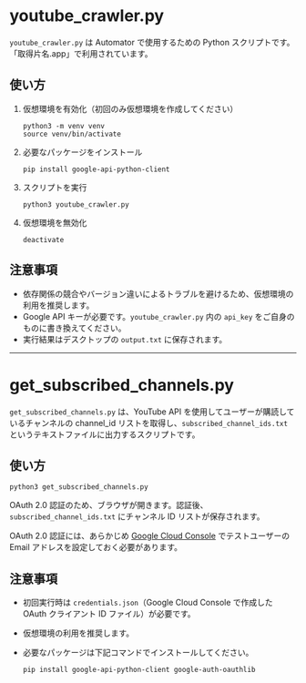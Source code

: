 # youtube_crawler.py

`youtube_crawler.py` は Automator で使用するための Python スクリプトです。  
「取得片名.app」で利用されています。

## 使い方

1. 仮想環境を有効化（初回のみ仮想環境を作成してください）

   ```shell
   python3 -m venv venv
   source venv/bin/activate
   ```

2. 必要なパッケージをインストール

   ```shell
   pip install google-api-python-client
   ```

3. スクリプトを実行

   ```shell
   python3 youtube_crawler.py
   ```

4. 仮想環境を無効化

   ```shell
   deactivate
   ```

## 注意事項

- 依存関係の競合やバージョン違いによるトラブルを避けるため、仮想環境の利用を推奨します。
- Google API キーが必要です。`youtube_crawler.py` 内の `api_key` をご自身のものに書き換えてください。
- 実行結果はデスクトップの `output.txt` に保存されます。

---

# get_subscribed_channels.py

`get_subscribed_channels.py` は、YouTube API を使用してユーザーが購読しているチャンネルの channel_id リストを取得し、`subscribed_channel_ids.txt` というテキストファイルに出力するスクリプトです。

## 使い方

```shell
python3 get_subscribed_channels.py
```

OAuth 2.0 認証のため、ブラウザが開きます。認証後、`subscribed_channel_ids.txt` にチャンネル ID リストが保存されます。

OAuth 2.0 認証には、あらかじめ [Google Cloud Console](https://console.cloud.google.com) でテストユーザーの Email アドレスを設定しておく必要があります。

## 注意事項

- 初回実行時は `credentials.json`（Google Cloud Console で作成した OAuth クライアント ID ファイル）が必要です。
- 仮想環境の利用を推奨します。
- 必要なパッケージは下記コマンドでインストールしてください。

  ```shell
  pip install google-api-python-client google-auth-oauthlib
  ```
